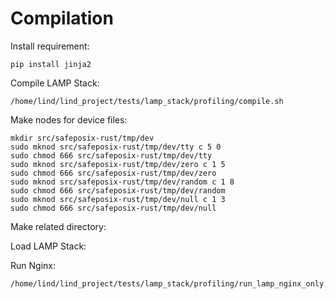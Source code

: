 # Compilation

Install requirement:

```
pip install jinja2
```

Compile LAMP Stack:

```
/home/lind/lind_project/tests/lamp_stack/profiling/compile.sh
```

Make nodes for device files:

```
mkdir src/safeposix-rust/tmp/dev
sudo mknod src/safeposix-rust/tmp/dev/tty c 5 0
sudo chmod 666 src/safeposix-rust/tmp/dev/tty
sudo mknod src/safeposix-rust/tmp/dev/zero c 1 5
sudo chmod 666 src/safeposix-rust/tmp/dev/zero
sudo mknod src/safeposix-rust/tmp/dev/random c 1 8
sudo chmod 666 src/safeposix-rust/tmp/dev/random
sudo mknod src/safeposix-rust/tmp/dev/null c 1 3
sudo chmod 666 src/safeposix-rust/tmp/dev/null
```

Make related directory:


Load LAMP Stack:

Run Nginx:

```
/home/lind/lind_project/tests/lamp_stack/profiling/run_lamp_nginx_only.sh
```

